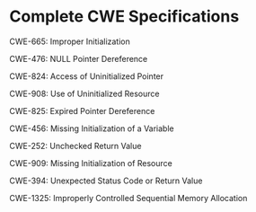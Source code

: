 

# Complete CWE Specifications

CWE-665: Improper Initialization

CWE-476: NULL Pointer Dereference

CWE-824: Access of Uninitialized Pointer

CWE-908: Use of Uninitialized Resource

CWE-825: Expired Pointer Dereference

CWE-456: Missing Initialization of a Variable

CWE-252: Unchecked Return Value

CWE-909: Missing Initialization of Resource

CWE-394: Unexpected Status Code or Return Value

CWE-1325: Improperly Controlled Sequential Memory Allocation